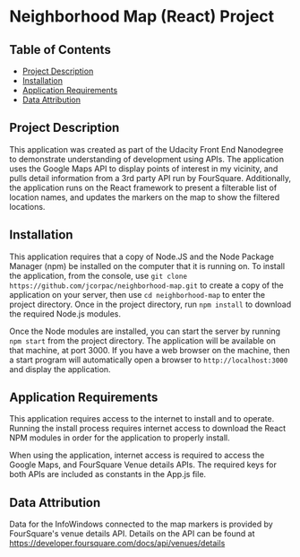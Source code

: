 # Neighborhood Map (React) Project

## Table of Contents

* [Project Description](#project-description)
* [Installation](#installation)
* [Application Requirements](#application-requirements)
* [Data Attribution](#data-attribution)

## Project Description

This application was created as part of the Udacity Front End Nanodegree to demonstrate understanding of development using APIs. The application uses the Google Maps API to display points of interest in my vicinity, and pulls detail information from a 3rd party API run by FourSquare. Additionally, the application runs on the React framework to present a filterable list of location names, and updates the markers on the map to show the filtered locations.

## Installation

This application requires that a copy of Node.JS and the Node Package Manager (npm) be installed on the computer that it is running on. To install the application, from the console, use `git clone https://github.com/jcorpac/neighborhood-map.git` to create a copy of the application on your server, then use `cd neighborhood-map` to enter the project directory. Once in the project directory, run `npm install` to download the required Node.js modules.

Once the Node modules are installed, you can start the server by running `npm start` from the project directory. The application will be available on that machine, at port 3000. If you have a web browser on the machine, then a start program will automatically open a browser to `http://localhost:3000` and display the application.

## Application Requirements

This application requires access to the internet to install and to operate. Running the install process requires internet access to download the React NPM modules in order for the application to properly install.

When using the application, internet access is required to access the Google Maps, and FourSquare Venue details APIs. The required keys for both APIs are included as constants in the App.js file.

## Data Attribution

Data for the InfoWindows connected to the map markers is provided by FourSquare's venue details API. Details on the API can be found at https://developer.foursquare.com/docs/api/venues/details
